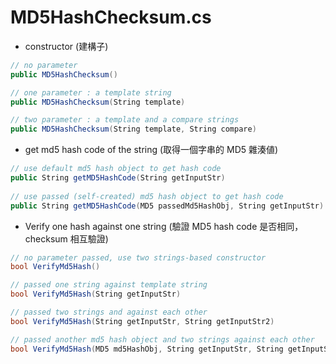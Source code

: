 # MD5HashChecksum.cs

<script type="text/javascript" src="../js/general.js"></script>

* constructor (建構子)

```csharp
// no parameter
public MD5HashChecksum()

// one parameter : a template string
public MD5HashChecksum(String template)

// two parameter : a template and a compare strings
public MD5HashChecksum(String template, String compare)
```

* get md5 hash code of the string (取得一個字串的 MD5 雜湊値)

```csharp
// use default md5 hash object to get hash code
public String getMD5HashCode(String getInputStr)
 
// use passed (self-created) md5 hash object to get hash code
public String getMD5HashCode(MD5 passedMd5HashObj, String getInputStr)
```

* Verify one hash against one string (驗證 MD5 hash code 是否相同，checksum 相互驗證)

```csharp
// no parameter passed, use two strings-based constructor
bool VerifyMd5Hash()

// passed one string against template string
bool VerifyMd5Hash(String getInputStr)

// passed two strings and against each other
bool VerifyMd5Hash(String getInputStr, String getInputStr2)

// passed another md5 hash object and two strings against each other
bool VerifyMd5Hash(MD5 md5HashObj, String getInputStr, String getInputStr2)
```






